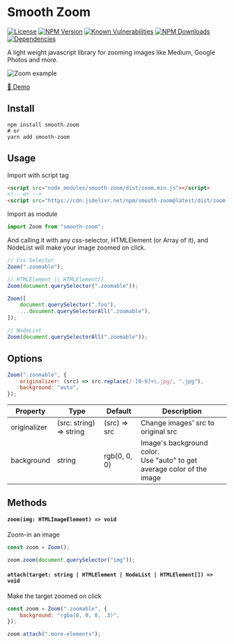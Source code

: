 # Smooth Zoom

[![License](https://img.shields.io/npm/l/medium-zoom.svg)](https://www.npmjs.com/package/smooth-zoom)
[![NPM Version](https://img.shields.io/npm/v/smooth-zoom.svg)](https://www.npmjs.com/package/smooth-zoom)
[![Known Vulnerabilities](https://snyk.io/test/github/marshall-ku/smooth-zoom/badge.svg)](https://snyk.io/test/github/marshall-ku/smooth-zoom)
[![NPM Downloads](https://img.shields.io/npm/dm/smooth-zoom.svg)](https://www.npmjs.com/package/smooth-zoom)
[![Dependencies](https://img.shields.io/badge/dependencies-0-lightgrey.svg)](https://www.npmjs.com/package/smooth-zoom)

A light weight javascript library for zooming images like Medium, Google Photos and more.

![Zoom example](https://blog.kakaocdn.net/dn/bGIJcB/btqXgnLZRC1/YSa09cEo2qD1ntYCvhCNWK/img.gif)

[👀 Demo](https://smooth-zoom.marshall-ku.com)

## Install

```
npm install smooth-zoom
# or
yarn add smooth-zoom
```

## Usage

Import with script tag

```html
<script src="node_modules/smooth-zoom/dist/zoom.min.js"></script>
<!-- or -->
<script src="https://cdn.jsdelivr.net/npm/smooth-zoom@latest/dist/zoom.min.js"></script>
```

Import as module

```javascript
import Zoom from "smooth-zoom";
```

And calling it with any css-selector, HTMLElement (or Array of it), and NodeList will make your image zoomed on click.

```javascript
// Css Selector
Zoom(".zoomable");

// HTMLElement || HTMLElement[]
Zoom(document.querySelector(".zoomable"));

Zoom([
    document.querySelector(".foo"),
    ...document.querySelectorAll(".zoomable"),
]);

// NodeList
Zoom(document.querySelectorAll(".zoomable"));
```

## Options

```javascript
Zoom(".zoomable", {
    originalizer: (src) => src.replace(/-[0-9]+\.jpg/, ".jpg"),
    background: "auto",
});
```

| Property     | Type                    | Default      | Description                                                               |
| ------------ | ----------------------- | ------------ | ------------------------------------------------------------------------- |
| originalizer | (src: string) => string | (src) => src | Change images' src to original src                                        |
| background   | string                  | rgb(0, 0, 0) | Image's background color.<br>Use "auto" to get average color of the image |

## Methods

#### `zoom(img: HTMLImageElement) => void`

Zoom-in an image

```javascript
const zoom = Zoom();

zoom.zoom(document.querySelector("img"));
```

#### `attach(target: string | HTMLElement | NodeList | HTMLElement[]) => void`

Make the target zoomed on click

```javascript
const zoom = Zoom(".zoomable", {
    background: "rgba(0, 0, 0, .3)",
});

zoom.attach(".more-elements");
```
